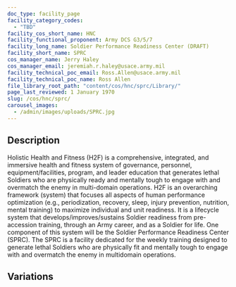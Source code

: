 ```yaml
---
doc_type: facility_page
facility_category_codes:
  - "TBD"
facility_cos_short_name: HNC
facility_functional_proponent: Army DCS G3/5/7
facility_long_name: Soldier Performance Readiness Center (DRAFT)
facility_short_name: SPRC
cos_manager_name: Jerry Haley
cos_manager_email: jeremiah.r.haley@usace.army.mil
facility_technical_poc_email: Ross.Allen@usace.army.mil
facility_technical_poc_name: Ross Allen
file_library_root_path: "content/cos/hnc/sprc/Library/"
page_last_reviewed: 1 January 1970
slug: /cos/hnc/sprc/
carousel_images:
  - /admin/images/uploads/SPRC.jpg
---
```


## Description

Holistic Health and Fitness (H2F) is a comprehensive, integrated, and immersive
health and fitness system of governance, personnel, equipment/facilities, program,
and leader education that generates lethal Soldiers who are physically ready and
mentally tough to engage with and overmatch the enemy in multi-domain operations.
H2F is an overarching framework (system) that focuses all aspects of human
performance optimization (e.g., periodization, recovery, sleep, injury prevention,
nutrition, mental training) to maximize individual and unit readiness. It is a lifecycle
system that develops/improves/sustains Soldier readiness from pre-accession training,
through an Army career, and as a Soldier for life. One component of this system will
be the Soldier Performance Readiness Center (SPRC). The SPRC is a facility
dedicated for the weekly training designed to generate lethal Soldiers who are
physically fit and mentally tough to engage with and overmatch the enemy in multidomain operations.

## Variations
